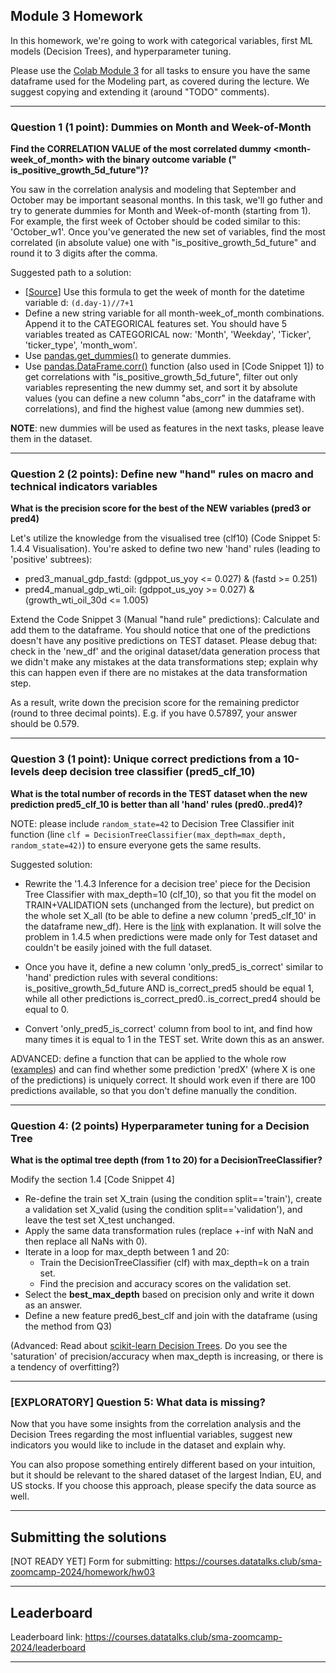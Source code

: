 ## Module 3 Homework

In this homework, we're going to work with categorical variables, first ML models (Decision Trees), and hyperparameter tuning.

Please use the [Colab Module 3](https://github.com/DataTalksClub/stock-markets-analytics-zoomcamp/blob/main/03-modeling/Module_3_Colab_Time_Series_Modeling.ipynb) for all tasks to ensure you have the same dataframe used for the Modeling part, as covered during the lecture. 
We suggest copying and extending it (around "TODO" comments). 

---
### Question 1 (1 point): Dummies on Month and Week-of-Month

**Find the CORRELATION VALUE of the most correlated dummy <month-week_of_month> with the binary outcome variable (" is_positive_growth_5d_future")?**

You saw in the correlation analysis and modeling that September and October may be important seasonal months. In this task, we'll go futher and try to generate dummies for Month and Week-of-month (starting from 1). For example, the first week of October should be coded similar to this: 'October_w1'.
Once you've generated the new set of variables, find the most correlated (in absolute value) one with "is_positive_growth_5d_future" and round it to 3 digits after the comma.

Suggested path to a solution:
- [[Source](https://stackoverflow.com/questions/25249033/week-of-a-month-pandas)] Use this formula to get the week of month for the datetime variable d: `(d.day-1)//7+1` 
- Define a new string variable for all month-week_of_month combinations. Append it to the CATEGORICAL features set. You should have 5 variables treated as CATEGORICAL now: 'Month', 'Weekday', 'Ticker', 'ticker_type', 'month_wom'.
- Use [pandas.get_dummies()](https://pandas.pydata.org/pandas-docs/stable/reference/api/pandas.get_dummies.html) to generate dummies.
- Use [pandas.DataFrame.corr()](https://pandas.pydata.org/docs/reference/api/pandas.DataFrame.corr.html) function (also used in [Code Snippet 1]) to get correlations with "is_positive_growth_5d_future", filter out only variables representing the new dummy set, and sort it by absolute values (you can define a new column "abs_corr" in the dataframe with correlations), and find the highest value (among new dummies set).

**NOTE**: new dummies will be used as features in the next tasks, please leave them in the dataset.

---
### Question 2 (2 points): Define new "hand" rules on macro and technical indicators variables

**What is the precision score for the best of the NEW variables (pred3 or pred4)**

Let's utilize the knowledge from the visualised tree (clf10) (Code Snippet 5: 1.4.4 Visualisation).
You're asked to define two new 'hand' rules (leading to 'positive' subtrees): 
- pred3_manual_gdp_fastd: (gdppot_us_yoy <= 0.027) & (fastd >= 0.251)
- pred4_manual_gdp_wti_oil: (gdppot_us_yoy >= 0.027) & (growth_wti_oil_30d <= 1.005)

Extend the Code Snippet 3 (Manual "hand rule" predictions): Calculate and add them to the dataframe.
You should notice that one of the predictions doesn't have any positive predictions on TEST dataset. 
Please debug that: check in the 'new_df' and the original dataset/data generation process that we didn't make any mistakes at the data transformations step; explain why this can happen even if there are no mistakes at the data transformation step.

As a result, write down the precision score for the remaining predictor (round to three decimal points). E.g. if you have 0.57897, your answer should be 0.579.

---
### Question 3 (1 point): Unique correct predictions from a 10-levels deep decision tree classifier (pred5_clf_10) 

**What is the total number of records in the TEST dataset when the new prediction pred5_clf_10 is better than all 'hand' rules (pred0..pred4)?**

NOTE: please include `random_state=42` to Decision Tree Classifier init function (line `clf = DecisionTreeClassifier(max_depth=max_depth, random_state=42)`) to ensure everyone gets the same results.

Suggested solution:
* Rewrite the '1.4.3 Inference for a decision tree' piece for the Decision Tree Classifier with max_depth=10 (clf_10), so that you fit the model on TRAIN+VALIDATION sets (unchanged from the lecture), but predict on the whole set X_all (to be able to define a new column 'pred5_clf_10' in the dataframe new_df). Here is the [link](https://stackoverflow.com/questions/40729162/merging-results-from-model-predict-with-original-pandas-dataframe) with explanation. It will solve the problem in 1.4.5 when predictions were made only for Test dataset and couldn't be easily joined with the full dataset. 

* Once you have it, define a new column 'only_pred5_is_correct' similar to 'hand' prediction rules with several conditions: is_positive_growth_5d_future AND is_correct_pred5 should be equal 1, while all other predictions is_correct_pred0..is_correct_pred4 should be equal to 0.

* Convert 'only_pred5_is_correct' column from bool to int, and find how many times it is equal to 1 in the TEST set. Write down this as an answer.

ADVANCED: define a function that can be applied to the whole row ([examples](https://sparkbyexamples.com/pandas/pandas-apply-function-to-every-row/)) and can find whether some prediction 'predX' (where X is one of the predictions) is uniquely correct. It should work even if there are 100 predictions available, so that you don't define manually the condition.  

---
### Question 4: (2 points) Hyperparameter tuning for a Decision Tree

**What is the optimal tree depth (from 1 to 20) for a DecisionTreeClassifier?**

Modify the section 1.4 [Code Snippet 4]
* Re-define the train set X_train (using the condition split=='train'), create a validation set X_valid (using the condition split=='validation'), and leave the test set X_test unchanged.
* Apply the same data transformation rules (replace +-inf with NaN and then replace all NaNs with 0).
* Iterate in a loop for max_depth between 1 and 20: 
  * Train the DecisionTreeClassifier (clf) with max_depth=k on a train set.
  * Find the precision and accuracy scores on the validation set.
* Select the **best_max_depth** based on precision only and write it down as an answer.
* Define a new feature pred6_best_clf and join with the dataframe (using the method from Q3)

(Advanced: Read about [scikit-learn Decision Trees](https://scikit-learn.org/stable/modules/tree.html). Do you see the 'saturation' of precision/accuracy when max_depth is increasing, or there is a tendency of overfitting?)

---
### [EXPLORATORY] Question 5: What data is missing? 

Now that you have some insights from the correlation analysis and the Decision Trees regarding the most influential variables, suggest new indicators you would like to include in the dataset and explain why.

You can also propose something entirely different based on your intuition, but it should be relevant to the shared dataset of the largest Indian, EU, and US stocks. If you choose this approach, please specify the data source as well.

---
## Submitting the solutions

[NOT READY YET] Form for submitting: https://courses.datatalks.club/sma-zoomcamp-2024/homework/hw03

---
## Leaderboard

Leaderboard link: https://courses.datatalks.club/sma-zoomcamp-2024/leaderboard

---